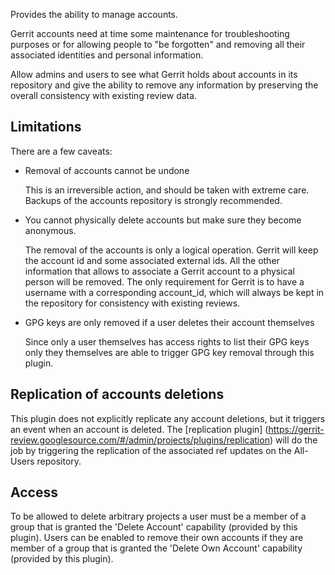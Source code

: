 Provides the ability to manage accounts.

Gerrit accounts need at time some maintenance for troubleshooting
purposes or for allowing people to "be forgotten" and removing
all their associated identities and personal information.

Allow admins and users to see what Gerrit holds about accounts in its
repository and give the ability to remove any information by preserving
the overall consistency with existing review data.

Limitations
-----------

There are a few caveats:

* Removal of accounts cannot be undone

	This is an irreversible action, and should be taken with extreme
	care. Backups of the accounts repository is strongly recommended.

* You cannot physically delete accounts but make sure they become anonymous.

	The removal of the accounts is only a logical operation. Gerrit will
	keep the account id and some associated external ids. All the other information
	that allows to associate a Gerrit account to a physical person will be removed.
	The only requirement for Gerrit is to have a username with a corresponding account_id,
	which will always be kept in the repository for consistency with existing
	reviews.

* GPG keys are only removed if a user deletes their account themselves

	Since only a user themselves has access rights to list their GPG keys
	only they themselves are able to trigger GPG key removal through this plugin. 

Replication of accounts deletions
--------------------------------

This plugin does not explicitly replicate any account deletions, but it triggers
an event when an account is deleted. The [replication plugin]
(https://gerrit-review.googlesource.com/#/admin/projects/plugins/replication)
will do the job by triggering the replication of the associated ref updates on the
All-Users repository.

Access
------

To be allowed to delete arbitrary projects a user must be a member of a
group that is granted the 'Delete Account' capability (provided by this
plugin). Users can be enabled to remove their own accounts if they are member
of a group that is granted the 'Delete Own Account' capability (provided by this
plugin).

